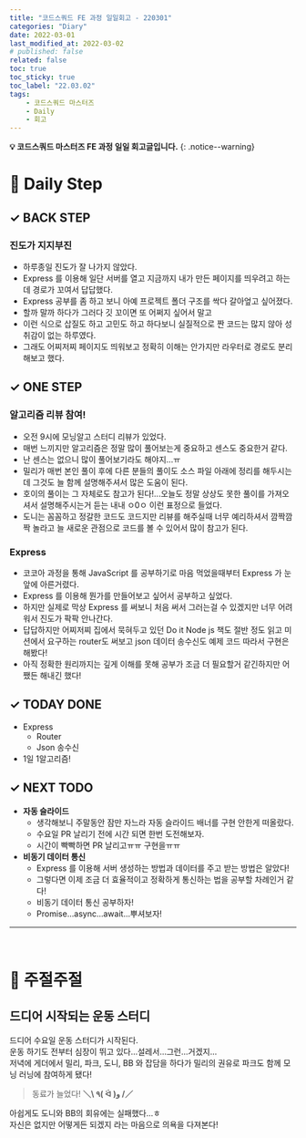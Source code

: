 ```yaml
---
title: "코드스쿼드 FE 과정 일일회고 - 220301"
categories: "Diary"
date: 2022-03-01
last_modified_at: 2022-03-02
# published: false
related: false
toc: true
toc_sticky: true
toc_label: "22.03.02"
tags:
    - 코드스쿼드 마스터즈
    - Daily
    - 회고
---
```

__💡 코드스쿼드 마스터즈 FE 과정 일일 회고글입니다.__
{: .notice--warning}

# __💭 Daily Step__
## __✓ BACK STEP__
### __진도가 지지부진__
- 하루종일 진도가 잘 나가지 않았다.
- Express 를 이용해 일단 서버를 열고 지금까지 내가 만든 페이지를 띄우려고 하는데 경로가 꼬여서 답답했다.
- Express 공부를 좀 하고 보니 아예 프로젝트 폴더 구조를 싹다 갈아엎고 싶어졌다.
- 할까 말까 하다가 그러다 깃 꼬이면 또 어쩌지 싶어서 말고
- 이런 식으로 삽질도 하고 고민도 하고 하다보니 실질적으로 짠 코드는 많지 않아 성취감이 없는 하루였다.
- 그래도 어찌저찌 페이지도 띄워보고 정확히 이해는 안가지만 라우터로 경로도 분리해보고 했다.

## __✓ ONE STEP__
### __알고리즘 리뷰 참여!__
- 오전 9시에 모닝알고 스터디 리뷰가 있었다.
- 매번 느끼지만 알고리즘은 정말 많이 풀어보는게 중요하고 센스도 중요한거 같다.
- 난 센스는 없으니 많이 풀어보기라도 해야지...ㅠ
- 밀리가 매번 본인 풀이 후에 다른 분들의 풀이도 소스 파일 아래에 정리를 해두시는데 그것도 늘 함께 설명해주셔서 많은 도움이 된다.
- 호이의 풀이는 그 자체로도 참고가 된다!...오늘도 정말 상상도 못한 풀이를 가져오셔서 설명해주시는거 듣는 내내 ㅇ0ㅇ 이런 표정으로 들었다.
- 도니는 꼼꼼하고 정갈한 코드도 코드지만 리뷰를 해주실때 너무 예리하셔서 깜짝깜짝 놀라고 늘 새로운 관점으로 코드를 볼 수 있어서 많이 참고가 된다.

### __Express__
- 코코아 과정을 통해 JavaScript 를 공부하기로 마음 먹었을때부터 Express 가 눈 앞에 아른거렸다.
- Express 를 이용해 뭔가를 만들어보고 싶어서 공부하고 싶었다.
- 하지만 실제로 막상 Express 를 써보니 처음 써서 그러는걸 수 있겠지만 너무 어려워서 진도가 팍팍 안나간다.
- 답답하지만 어찌저찌 집에서 묵혀두고 있던 Do it Node js 책도 절반 정도 읽고 미션에서 요구하는 router도 써보고 json 데이터 송수신도 예제 코드 따라서 구현은 해봤다!
- 아직 정확한 원리까지는 깊게 이해를 못해 공부가 조금 더 필요할거 같긴하지만 어쨌든 해내긴 했다!

## __✓ TODAY DONE__
- Express
  - Router
  - Json 송수신
- 1일 1알고리즘!

## __✓ NEXT TODO__
- __자동 슬라이드__
  - 생각해보니 주말동안 잠만 자느라 자동 슬라이드 배너를 구현 안한게 떠올랐다.
  - 수요일 PR 날리기 전에 시간 되면 한번 도전해보자.
  - 시간이 빡빡하면 PR 날리고ㅠㅠ 구현을ㅠㅠ
- __비동기 데이터 통신__
  - Express 를 이용해 서버 생성하는 방법과 데이터를 주고 받는 방법은 알았다!
  - 그렇다면 이제 조금 더 효율적이고 정확하게 통신하는 법을 공부할 차례인거 같다!
  - 비동기 데이터 통신 공부하자!
  - Promise...async...await...뿌셔보자!

---
<br>

# __💬 주절주절__
## __드디어 시작되는 운동 스터디__
드디어 수요일 운동 스터디가 시작된다.  
운동 하기도 전부터 심장이 뛰고 있다...설레서...그런...거겠지...  
저녁에 게더에서 밀리, 파크, 도니, BB 와 잡담을 하다가 밀리의 권유로 파크도 함께 모닝 러닝에 참여하게 됐다!  

> 동료가 늘었다! __＼\ ٩( ᐛ )و /／__  

아쉽게도 도니와 BB의 회유에는 실패했다...ㅎ  
자신은 없지만 어떻게든 되겠지 라는 마음으로 의욕을 다져본다!  